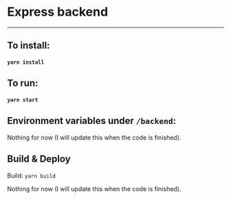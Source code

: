 # Express backend

---

## To install:

#### `yarn install`

## To run:

#### `yarn start`

## Environment variables under `/backend`:

Nothing for now (I will update this when the code is finished).

## Build & Deploy

Build: `yarn build`

Nothing for now (I will update this when the code is finished).